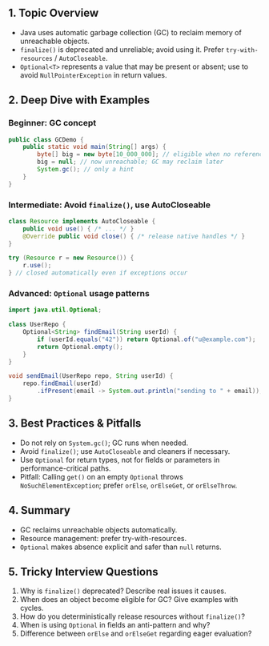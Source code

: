 ## 1. Topic Overview

- Java uses automatic garbage collection (GC) to reclaim memory of unreachable objects.
- `finalize()` is deprecated and unreliable; avoid using it. Prefer `try-with-resources` / `AutoCloseable`.
- `Optional<T>` represents a value that may be present or absent; use to avoid `NullPointerException` in return values.

## 2. Deep Dive with Examples

### Beginner: GC concept

```java
public class GCDemo {
    public static void main(String[] args) {
        byte[] big = new byte[10_000_000]; // eligible when no references
        big = null; // now unreachable; GC may reclaim later
        System.gc(); // only a hint
    }
}
```

### Intermediate: Avoid `finalize()`, use AutoCloseable

```java
class Resource implements AutoCloseable {
    public void use() { /* ... */ }
    @Override public void close() { /* release native handles */ }
}

try (Resource r = new Resource()) {
    r.use();
} // closed automatically even if exceptions occur
```

### Advanced: `Optional` usage patterns

```java
import java.util.Optional;

class UserRepo {
    Optional<String> findEmail(String userId) {
        if (userId.equals("42")) return Optional.of("u@example.com");
        return Optional.empty();
    }
}

void sendEmail(UserRepo repo, String userId) {
    repo.findEmail(userId)
        .ifPresent(email -> System.out.println("sending to " + email));
}
```

## 3. Best Practices & Pitfalls

- Do not rely on `System.gc()`; GC runs when needed.
- Avoid `finalize()`; use `AutoCloseable` and cleaners if necessary.
- Use `Optional` for return types, not for fields or parameters in performance-critical paths.
- Pitfall: Calling `get()` on an empty `Optional` throws `NoSuchElementException`; prefer `orElse`, `orElseGet`, or `orElseThrow`.

## 4. Summary

- GC reclaims unreachable objects automatically.
- Resource management: prefer try-with-resources.
- `Optional` makes absence explicit and safer than `null` returns.

## 5. Tricky Interview Questions

1. Why is `finalize()` deprecated? Describe real issues it causes.
2. When does an object become eligible for GC? Give examples with cycles.
3. How do you deterministically release resources without `finalize()`?
4. When is using `Optional` in fields an anti-pattern and why?
5. Difference between `orElse` and `orElseGet` regarding eager evaluation?
